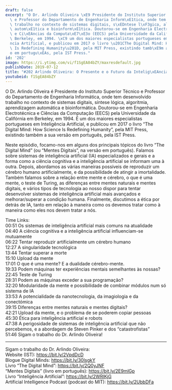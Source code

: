 ```yaml
---
draft: false
excerpt: "O Dr. Arlindo Oliveira \xE9 Presidente do Instituto Superior T\xE9cnico\
  \ e Professor do Departamento de Engenharia Inform\xE1tica, onde tem desenvolvido\
  \ trabalho no contexto de sistemas digitais, s\xEDntese l\xF3gica, algoritmia, aprendizagem\
  \ autom\xE1tica e bioinform\xE1tica. Doutorou-se em Engenharia Electrot\xE9cnica\
  \ e Ci\xEAncias da Computa\xE7\xE3o (EECS) pela Universidade da Calif\xF3rnia em\
  \ Berkeley, em 1994. \xC9 um dos maiores especialistas portugueses em Intelig\xEA\
  ncia Artificial, e publicou em 2017 o livro \u201CThe Digital Mind: How Science\
  \ Is Redefining Humanity\u201D, pela MIT Press, existindo tamb\xE9m a sua vers\xE3\
  o em portugu\xEAs, pela IST Press."
id: '202'
image: https://i.ytimg.com/vi/f1SgEA84bZY/maxresdefault.jpg
publishDate: 2019-07-12
title: "#202 Arlindo Oliveira: O Presente e o Futuro da Intelig\xEAncia Artificial"
youtubeid: f1SgEA84bZY
---
```

O Dr. Arlindo Oliveira é Presidente do Instituto Superior Técnico e Professor do Departamento de Engenharia Informática, onde tem desenvolvido trabalho no contexto de sistemas digitais, síntese lógica, algoritmia, aprendizagem automática e bioinformática. Doutorou-se em Engenharia Electrotécnica e Ciências da Computação (EECS) pela Universidade da Califórnia em Berkeley, em 1994. É um dos maiores especialistas portugueses em Inteligência Artificial, e publicou em 2017 o livro “The Digital Mind: How Science Is Redefining Humanity”, pela MIT Press, existindo também a sua versão em português, pela IST Press.

Neste episódio, focamo-nos em alguns dos principais tópicos do livro “The Digital Mind” (ou “Mentes Digitais”, na versão em português). Falamos sobre sistemas de inteligência artificial (IA) especializados e gerais e a forma como a ciência cognitiva e a inteligência artificial se informam uma à outra. Depois, abordamos as várias maneiras possíveis de reproduzir um cérebro humano artificialmente, e da possibilidade de atingir a imortalidade. Também falamos sobre a relação entre mente e cérebro, o que é uma mente, o teste de Turing, as diferenças entre mentes naturais e mentes digitais, e vários tipos de tecnologia ao nosso dispor para tentar desenvolver sistemas de inteligência artificial mais avançados e melhorar/superar a condição humana. Finalmente, discutimos a ética por detrás de IA, tanto em relação à maneira como os devemos tratar como à maneira como eles nos devem tratar a nós.

Time Links:  
00:51  Os sistemas de inteligência artificial mais comuns na atualidade  
04:40  A ciência cognitiva e a inteligência artificial influenciam-se mutuamente                                                 
06:22  Tentar reproduzir artificialmente um cérebro humano                                               
12:27  A singularidade tecnológica                                                  
13:44  Tentar superar a morte                                               
15:10  Upload da mente                                                
17:01  O que é uma mente? E a dualidade cérebro-mente.  
19:33  Podem máquinas ter experiências mentais semelhantes às nossas?  
22:45  Teste de Turing  
28:31  Podem as máquinas exceder a sua programação?  
32:20  Modularidade da mente e possibilidade de combinar módulos num só sistema de IA  
33:53  A potencialidade da nanotecnologia, da imagiologia e da conectómica  
39:15  Diferenças entre mentes naturais e mentes digitais?  
42:21  Upload da mente, e o problema de se poderem copiar pessoas  
45:30  Ética para inteligência artificial e robots  
47:38  A perigosidade de sistemas de inteligência artificial que não percebemos, e a abordagem de Steven Pinker e dos “catastrofistas”    
51:46  Sigam o trabalho do Dr. Arlindo Oliveira!

---

Sigam o trabalho do Dr. Arlindo Oliveira:  
Website (IST): https://bit.ly/2VpdDcD  
Blogue Digital Minds: https://bit.ly/30lsgkY  
Livro “The Digital Mind”: https://bit.ly/2Q0yJNF  
“Mentes Digitais” (livro em português): https://bit.ly/2E9mlGp  
Livro “Inteligência Artificial”: https://bit.ly/2WRlKjG  
Artificial Intelligence Podcast (podcast do MIT): https://bit.ly/2UbbDFa
